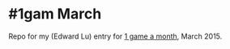 
\#1gam March
===========

Repo for my (Edward Lu) entry for [1 game a month](http://www.onegameamonth.com/), March 2015.
